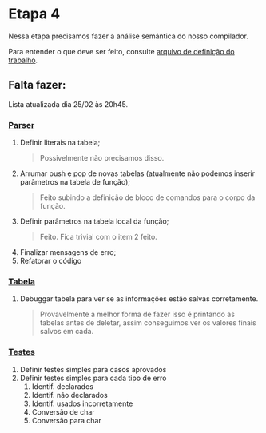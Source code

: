 # Etapa 4

Nessa etapa precisamos fazer a análise semântica do nosso
compilador.

Para entender o que deve ser feito, consulte [arquivo de definição do trabalho](./E4.pdf).

## Falta fazer:

Lista atualizada dia 25/02 às 20h45.

### [Parser](./parser.y)

1. Definir literais na tabela;
    > Possivelmente não precisamos disso.
2. Arrumar push e pop de novas tabelas (atualmente não 
   podemos inserir parâmetros na tabela de função);
    > Feito subindo a definição de bloco de comandos para o corpo da função.
3. Definir parâmetros na tabela local da função;
    > Feito. Fica trivial com o item 2 feito.
4. Finalizar mensagens de erro;
5. Refatorar o código

### [Tabela](./table.hh)

1. Debuggar tabela para ver se as informações estão salvas 
corretamente.
    > Provavelmente a melhor forma de fazer isso é printando
    as tabelas antes de deletar, assim conseguimos ver os
    valores finais salvos em cada.

### [Testes](./testes)

1. Definir testes simples para casos aprovados
2. Definir testes simples para cada tipo de erro
    1. Identif. declarados
    2. Identif. não declarados
    3. Identif. usados incorretamente
    4. Conversão de char
    5. Conversão para char
